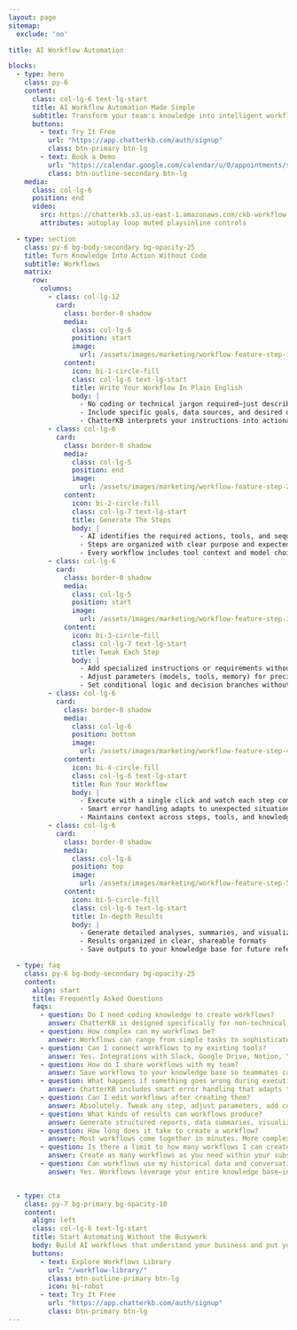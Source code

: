 ```yaml
---
layout: page
sitemap:
  exclude: 'no'

title: AI Workflow Automation

blocks:
  - type: hero
    class: py-6
    content:
      class: col-lg-6 text-lg-start
      title: AI Workflow Automation Made Simple
      subtitle: Transform your team's knowledge into intelligent workflows without coding or complicated flowcharts. Just plain English.
      buttons:
        - text: Try It Free
          url: "https://app.chatterkb.com/auth/signup"
          class: btn-primary btn-lg
        - text: Book a Demo
          url: "https://calendar.google.com/calendar/u/0/appointments/schedules/AcZssZ0oYQ10osj27ugUfwOrSoV893uJ-kWPhIKNBhII5bTlwc3j6HdkEunH29TciGeOttFjfxqEn92O"
          class: btn-outline-secondary btn-lg
    media:
      class: col-lg-6
      position: end
      video:
        src: https://chatterkb.s3.us-east-1.amazonaws.com/ckb-workflow.mp4
        attributes: autoplay loop muted playsinline controls

  - type: section
    class: py-6 bg-body-secondary bg-opacity-25
    title: Turn Knowledge Into Action Without Code
    subtitle: Workflows
    matrix:
      row:
        columns:
          - class: col-lg-12
            card:
              class: border-0 shadow
              media:
                class: col-lg-6
                position: start
                image:
                  url: /assets/images/marketing/workflow-feature-step-1.png
              content:
                icon: bi-1-circle-fill
                class: col-lg-6 text-lg-start
                title: Write Your Workflow In Plain English
                body: |
                  - No coding or technical jargon required—just describe the outcome you need
                  - Include specific goals, data sources, and desired outputs in natural language
                  - ChatterKB interprets your instructions into actionable steps automatically
          - class: col-lg-6
            card:
              class: border-0 shadow
              media:
                class: col-lg-5
                position: end
                image:
                  url: /assets/images/marketing/workflow-feature-step-2.png
              content:
                icon: bi-2-circle-fill
                class: col-lg-7 text-lg-start
                title: Generate The Steps
                body: |
                  - AI identifies the required actions, tools, and sequence for execution
                  - Steps are organized with clear purpose and expected outcomes
                  - Every workflow includes tool context and model choices instantly
          - class: col-lg-6
            card:
              class: border-0 shadow
              media:
                class: col-lg-5
                position: start
                image:
                  url: /assets/images/marketing/workflow-feature-step-3.png
              content:
                icon: bi-3-circle-fill
                class: col-lg-7 text-lg-start
                title: Tweak Each Step
                body: |
                  - Add specialized instructions or requirements without leaving the editor
                  - Adjust parameters (models, tools, memory) for precise control
                  - Set conditional logic and decision branches without scripting
          - class: col-lg-6
            card:
              class: border-0 shadow
              media:
                class: col-lg-6
                position: bottom
                image:
                  url: /assets/images/marketing/workflow-feature-step-4.png
              content:
                icon: bi-4-circle-fill
                class: col-lg-6 text-lg-start
                title: Run Your Workflow
                body: |
                  - Execute with a single click and watch each step complete in real time
                  - Smart error handling adapts to unexpected situations automatically
                  - Maintains context across steps, tools, and knowledge sources
          - class: col-lg-6
            card:
              class: border-0 shadow
              media:
                class: col-lg-6
                position: top
                image:
                  url: /assets/images/marketing/workflow-feature-step-5.png
              content:
                icon: bi-5-circle-fill
                class: col-lg-6 text-lg-start
                title: In-depth Results
                body: |
                  - Generate detailed analyses, summaries, and visualizations automatically
                  - Results organized in clear, shareable formats
                  - Save outputs to your knowledge base for future reference

  - type: faq
    class: py-6 bg-body-secondary bg-opacity-25
    content:
      align: start
      title: Frequently Asked Questions
      faqs:
        - question: Do I need coding knowledge to create workflows?
          answer: ChatterKB is designed specifically for non-technical users. Describe what you want in plain English and the system transforms it into structured steps automatically—no flowcharts or scripting required.
        - question: How complex can my workflows be?
          answer: Workflows can range from simple tasks to sophisticated multi-step processes. Search documents, analyze data, generate reports, and integrate with external tools in a single automation.
        - question: Can I connect workflows to my existing tools?
          answer: Yes. Integrations with Slack, Google Drive, Notion, YouTube, and Zapier MCP let workflows pull data from—and push results to—the tools your team already uses.
        - question: How do I share workflows with my team?
          answer: Save workflows to your knowledge base so teammates can run them without understanding how they were built. This preserves institutional knowledge and ensures consistent execution.
        - question: What happens if something goes wrong during execution?
          answer: ChatterKB includes smart error handling that adapts to unexpected situations. If human input is needed, the workflow pauses with a clear prompt so you can resolve the issue and continue.
        - question: Can I edit workflows after creating them?
          answer: Absolutely. Tweak any step, adjust parameters, add conditional logic, or swap tools at any time. Start simple and enhance as you go.
        - question: What kinds of results can workflows produce?
          answer: Generate structured reports, data summaries, visualizations, recommendations, and more. Save outputs to your knowledge base or hand them off to downstream tools via Zapier MCP.
        - question: How long does it take to create a workflow?
          answer: Most workflows come together in minutes. More complex automations take longer to refine, but you get results far faster than traditional automation approaches.
        - question: Is there a limit to how many workflows I can create?
          answer: Create as many workflows as you need within your subscription. There are no artificial caps on workflow creation.
        - question: Can workflows use my historical data and conversations?
          answer: Yes. Workflows leverage your entire knowledge base—including past chats, documents, and saved insights—so they always operate with full context.


  - type: cta
    class: py-7 bg-primary bg-opacity-10
    content:
      align: left
      class: col-lg-6 text-lg-start
      title: Start Automating Without the Busywork
      body: Build AI workflows that understand your business and put your knowledge to work—no flowcharts or scripting required.
      buttons:
        - text: Explore Workflows Library
          url: "/workflow-library/"
          class: btn-outline-primary btn-lg
          icon: bi-robot
        - text: Try It Free
          url: "https://app.chatterkb.com/auth/signup"
          class: btn-primary btn-lg
---
```

